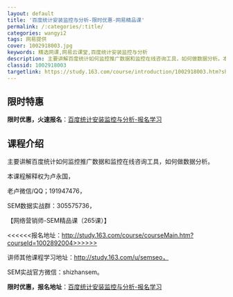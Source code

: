```yaml
---
layout: default
title: '百度统计安装监控与分析-限时优惠-网易精品课'
permalink: /:categories/:title/
categories: wangyi2
tags: 网易提供
cover: 1002918003.jpg
keywords: 精选网课,网易云课堂,百度统计安装监控与分析
description: 主要讲解百度统计如何监控推广数据和监控在线咨询工具，如何做数据分析。本课程解释权为卢永国，老卢微信/QQ；1919474
classid: 1002918003
targetlink: https://study.163.com/course/introduction/1002918003.htm?share=1&shareId=1025206652&utm_campaign=share&utm_medium=iphoneShare&utm_source=&utm_u=1025206652
---
```


## 限时特惠

**限时优惠，火速报名**：[百度统计安装监控与分析-报名学习](https://study.163.com/course/introduction/1002918003.htm?share=1&shareId=1025206652&utm_campaign=share&utm_medium=iphoneShare&utm_source=&utm_u=1025206652)

## 课程介绍

主要讲解百度统计如何监控推广数据和监控在线咨询工具，如何做数据分析。

本课程解释权为卢永国，

老卢微信/QQ；191947476，

SEM数据实战群：305575736，

【网络营销师-SEM精品课（265课）】

<<<<<<报名地址：http://study.163.com/course/courseMain.htm?courseId=1002892004>>>>>>

讲师其他课程学习地址：http://study.163.com/u/semseo，

SEM实战官方微信：shizhansem。

**限时优惠，报名地址**：[百度统计安装监控与分析-报名学习](https://study.163.com/course/introduction/1002918003.htm?share=1&shareId=1025206652&utm_campaign=share&utm_medium=iphoneShare&utm_source=&utm_u=1025206652)

